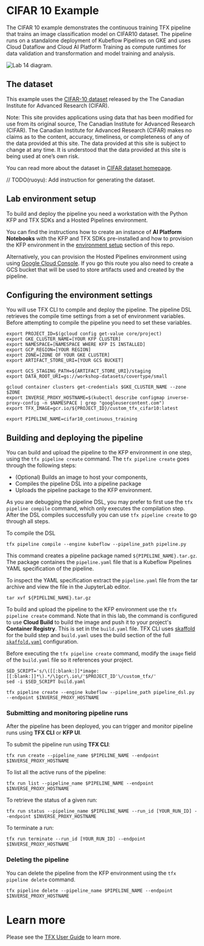# CIFAR 10 Example

The CIFAR 10 example demonstrates the continuous training TFX pipeline that trains an image classification model on CIFAR10 dataset. The pipeline runs on a standalone deployment of Kubeflow Pipelines on GKE and uses Cloud Dataflow and Cloud AI Platform Training as compute runtimes for data validation and transformation and model training and analysis. 

![Lab 14 diagram](/images/lab-14-diagram.png).



## The dataset

This example uses the
[CIFAR-10 dataset](https://www.cs.toronto.edu/~kriz/cifar.html) released by the
The Canadian Institute for Advanced Research (CIFAR).

Note: This site provides applications using data that has been modified for use
from its original source, The Canadian Institute for Advanced Research (CIFAR).
The Canadian Institute for Advanced Research (CIFAR) makes no claims as to the
content, accuracy, timeliness, or completeness of any of the data provided at
this site. The data provided at this site is subject to change at any time. It
is understood that the data provided at this site is being used at one’s own
risk.

You can read more about the dataset in
[CIFAR dataset homepage](https://www.cs.toronto.edu/~kriz/cifar.html).

// TODO(ruoyu): Add instruction for generating the dataset.

## Lab environment setup
To build and deploy the pipeline you need a workstation with the Python KFP and TFX SDKs and a Hosted Pipelines environment. 

You can find the instructions how to create an instance of **AI Platform Notebooks** with the KFP and TFX SDKs pre-installed and how to provision the KFP environment in the [environment setup](../../environment-setup) section of this repo.

Alternatively, you can provision the Hosted Pipelines environment using  using [Google Cloud Console](https://console.cloud.google.com/ai-platform/pipelines/clusters). If you go this route you also need to create a GCS bucket that will be used to store artifacts used and created by the pipeline.



## Configuring the environment settings
You will use TFX CLI to compile and deploy the pipeline. The pipeline DSL retrieves the compile time settings from a set of environment variables. Before attempting to compile the pipeline you need to set these variables. 


```
export PROJECT_ID=$(gcloud config get-value core/project)
export GKE_CLUSTER_NAME=[YOUR KFP CLUSTER]
export NAMESPACE=[NAMESPACE WHERE KFP IS INSTALLED]
export GCP_REGION=[YOUR REGION]
export ZONE=[ZONE OF YOUR GKE CLUSTER]
export ARTIFACT_STORE_URI=[YOUR GCS BUCKET]

export GCS_STAGING_PATH=${ARTIFACT_STORE_URI}/staging
export DATA_ROOT_URI=gs://workshop-datasets/covertype/small

gcloud container clusters get-credentials $GKE_CLUSTER_NAME --zone $ZONE
export INVERSE_PROXY_HOSTNAME=$(kubectl describe configmap inverse-proxy-config -n $NAMESPACE | grep "googleusercontent.com")
export TFX_IMAGE=gcr.io/${PROJECT_ID}/custom_tfx_cifar10:latest

export PIPELINE_NAME=cifar10_continuous_training

```


## Building and deploying the pipeline

You can build and upload the pipeline to the KFP environment in one step, using the `tfx pipeline create` command. The `tfx pipeline create` goes through the following steps:
- (Optional) Builds an image to host your components, 
- Compiles the pipeline DSL into a pipeline package 
- Uploads the pipeline package to the KFP environment.

As you are debugging the pipeline DSL, you may prefer to first use the `tfx pipeline compile` command, which only executes the compilation step. After the DSL compiles successfully you can use `tfx pipeline create` to go through all steps.

To compile the DSL
```
tfx pipeline compile --engine kubeflow --pipeline_path pipeline.py
```
This command creates a pipeline package named `${PIPELINE_NAME}.tar.gz`. The package containes the `pipeline.yaml` file that is a Kubeflow Pipelines YAML specification of the pipeline. 

To inspect the YAML specification extract the `pipeline.yaml` file from the tar archive and view the file in the JupyterLab editor.
```
tar xvf ${PIPELINE_NAME}.tar.gz
```

To build and upload the pipeline to the KFP environment use the `tfx pipeline create` command. Note that in this lab, the command is configured to use **Cloud Build** to build the image and push it to your project's **Container Registry**. This is set in the `build.yaml` file. TFX CLI uses [skaffold](https://skaffold.dev/) for the build step and `build.yaml` uses the build section of the full [`skaffold.yaml`](https://skaffold.dev/docs/design/config/) configuration.

Before executing the `tfx pipeline create` command, modify the `image` field of the `build.yaml` file so it references your project. 
```
SED_SCRIPT='s/\([[:blank:]]*image:[[:blank:]]*\).*/\1gcr\.io\/'$PROJECT_ID'\/custom_tfx/'
sed -i $SED_SCRIPT build.yaml
```

```
tfx pipeline create --engine kubeflow --pipeline_path pipeline_dsl.py --endpoint $INVERSE_PROXY_HOSTNAME
```



### Submitting and monitoring pipeline runs

After the pipeline has been deployed, you can trigger and monitor pipeline runs using **TFX CLI** or **KFP UI**.

To submit the pipeline run using **TFX CLI**:
```
tfx run create --pipeline_name $PIPELINE_NAME --endpoint $INVERSE_PROXY_HOSTNAME
```

To list all the active runs of the pipeline:
```
tfx run list --pipeline_name $PIPELINE_NAME --endpoint $INVERSE_PROXY_HOSTNAME
```

To retrieve the status of a given run:
```
tfx run status --pipeline_name $PIPELINE_NAME --run_id [YOUR_RUN_ID] --endpoint $INVERSE_PROXY_HOSTNAME
```
 To terminate a run:
 ```
 tfx run terminate --run_id [YOUR_RUN_ID] --endpoint $INVERSE_PROXY_HOSTNAME
 ```
### Deleting the pipeline
You can delete the pipeline from the KFP environment using the `tfx pipeline delete` command.
```
tfx pipeline delete --pipeline_name $PIPELINE_NAME --endpoint $INVERSE_PROXY_HOSTNAME
```

# Learn more

Please see the
[TFX User Guide](https://github.com/tensorflow/tfx/blob/master/docs/guide/index.md)
to learn more.
